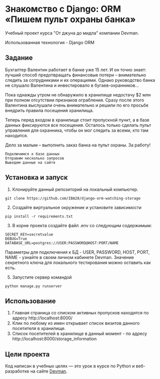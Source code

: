 # Знакомство с Django: ORM «Пишем пульт охраны банка»

Учебный проект курса "От джуна до мидла" компании Devman. 

Использованная технология - Django ORM


## Задание

Бухгалтер Валентин работает в банке уже 15 лет. И он точно знает: лучший способ предотвращать финансовые потери – внимательно следить за сотрудниками и их операциями. Однако руководство банка не слушало Валентина и инвестировало в бугаев-охранников…

Пока однажды утром не обнаружило в хранилище недостачу $2 млн при полном отсутствии признаков ограбления. Сразу после этого Валентина выслушали очень внимательно и решили по его просьбе внедрить правила посещения хранилища.

Теперь перед входом в хранилище стоит пропускной пункт, а в базе данных фиксируются все посещения. Осталось только сделать пульт управления для охранника, чтобы он мог следить за всеми, кто там находится.

Дело за малым – выполнить заказ банка на пульт охраны. За работу!

    Подключимся к базе данных
    Отправим несколько запросов
    Выведем данные на сайте



## Установка и запуск

1. Клонируйте данный репозиторий на локальный компьютер.
```
git clone https://github.com/IBA20/django-orm-watching-storage
```
2. Создайте виртуальное окружение и установите зависимости
```
pip install -r requirements.txt
```
3. В корне проекта создайте файл .env со следующим содержимым:
```
SECRET_KEY=secretvalue
DEBUG=True
DATABASE_URL=postgres://USER:PASSWORD@HOST:PORT/NAME
```
Параметры для подключения к БД - USER, PASSWORD, HOST, PORT, NAME - узнайте в своем личном кабинете Devman. Значение секретного ключа для локального тестирования можно оставить как есть.  

5. Запустите сервер командой
```
python manage.py runserver
```


## Использование

1. Главная страница со списком активных пропусков находится по адресу http://localhost:8000/
2. Клик по любому из имен открывает список визитов данного посетителя в хранилище.
3. Список посетителей в хранилище в данный момент - по адресу http://localhost:8000/storage_information

## Цели проекта

Код написан в учебных целях — это урок в курсе по Python и веб-разработке на сайте [Devman](https://dvmn.org).

